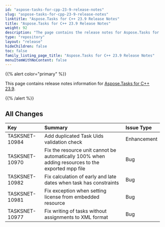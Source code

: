 ```yaml
---
id: "aspose-tasks-for-cpp-23-9-release-notes"
slug: "aspose-tasks-for-cpp-23-9-release-notes"
linktitle: "Aspose.Tasks for C++ 23.9 Release Notes"
title: "Aspose.Tasks for C++ 23.9 Release Notes"
weight: 92
description: "The page contains the release notes for Aspose.Tasks for C++ 23.9."
type: "repository"
layout: "release"
hideChildren: false
toc: false
family_listing_page_title: "Aspose.Tasks for C++ 23.9 Release Notes"
menuItemWithNoContent: false
---
```


{{% alert color="primary" %}} 

This page contains release notes information for [Aspose.Tasks for C++ 23.9](https://releases.aspose.com/tasks/cpp/new-releases/aspose.tasks-for-c++-23.9/).

{{% /alert %}}

## **All Changes**

|**Key**|**Summary**|**Issue Type**|
| :- | :- | :- |
| TASKSNET-10984 | Add duplicated Task Uids validation check | Enhancement |
| TASKSNET-10970 | Fix the resource unit cannot be automatically 100% when adding resources to the exported mpp file | Bug |
| TASKSNET-10982 | Fix calculation of early and late dates when task has constraints | Bug |
| TASKSNET-10981 | Fix exception when setting license from embedded resource | Bug |
| TASKSNET-10977 | Fix writing of tasks without assignments to XML format | Bug |
